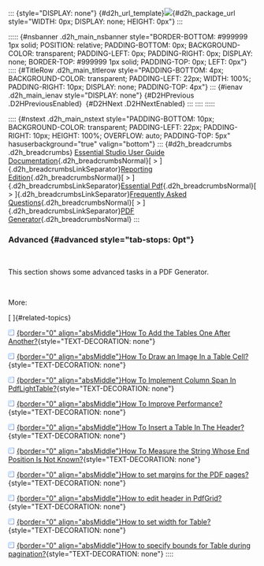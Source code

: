 ::: {style="DISPLAY: none"}
[](ms-xhelp:///?Id=d2h_url_template){#d2h_url_template}![](!package_url!){#d2h_package_url style="WIDTH: 0px; DISPLAY: none; HEIGHT: 0px"}
:::

::::: {#nsbanner .d2h_main_nsbanner style="BORDER-BOTTOM: #999999 1px solid; POSITION: relative; PADDING-BOTTOM: 0px; BACKGROUND-COLOR: transparent; PADDING-LEFT: 0px; PADDING-RIGHT: 0px; DISPLAY: none; BORDER-TOP: #999999 1px solid; PADDING-TOP: 0px; LEFT: 0px"}
:::: {#TitleRow .d2h_main_titlerow style="PADDING-BOTTOM: 4px; BACKGROUND-COLOR: transparent; PADDING-LEFT: 22px; WIDTH: 100%; PADDING-RIGHT: 10px; DISPLAY: none; PADDING-TOP: 4px"}
::: {#ienav .d2h_main_ienav style="DISPLAY: none"}
[](ms-xhelp:///?Id=ceba6351-abe6-455c-86a4-9033667f1186){#D2HPrevious .D2HPreviousEnabled}  [](ms-xhelp:///?Id=143c0997-6cd3-4daa-9060-6be730784dc4){#D2HNext .D2HNextEnabled}
:::
::::
:::::

:::: {#nstext .d2h_main_nstext style="PADDING-BOTTOM: 10px; BACKGROUND-COLOR: transparent; PADDING-LEFT: 22px; PADDING-RIGHT: 10px; HEIGHT: 100%; OVERFLOW: auto; PADDING-TOP: 5px" hasuserbackground="true" valign="bottom"}
::: {#d2h_breadcrumbs .d2h_breadcrumbs}
[Essential Studio User Guide Documentation](ms-xhelp:///?Id=12457748-09e3-4d74-a240-8e049cedf030){.d2h_breadcrumbsNormal}[ \> ]{.d2h_breadcrumbsLinkSeparator}[Reporting Edition](ms-xhelp:///?Id=027aa5b6-6676-4f93-ad23-c20e8c45792e){.d2h_breadcrumbsNormal}[ \> ]{.d2h_breadcrumbsLinkSeparator}[Essential Pdf](ms-xhelp:///?Id=22756092-3da5-4797-9514-dab0617c6902){.d2h_breadcrumbsNormal}[ \> ]{.d2h_breadcrumbsLinkSeparator}[Frequently Asked Questions](ms-xhelp:///?Id=ca78a5c9-c63a-4368-878c-fa18338e0b19){.d2h_breadcrumbsNormal}[ \> ]{.d2h_breadcrumbsLinkSeparator}[PDF Generator](ms-xhelp:///?Id=57a45ce6-5be1-4c45-af93-ed791e71bdd1){.d2h_breadcrumbsNormal}
:::

### Advanced {#advanced style="tab-stops: 0pt"}

 

This section shows some advanced tasks in a PDF Generator.

 

More:

[ ]{#related-topics}

[![](button.gif){border="0" align="absMiddle"}How To Add the Tables One After Another?](ms-xhelp:///?Id=ded9330f-e385-4e28-a954-4af79c23d0f2){style="TEXT-DECORATION: none"}

[![](button.gif){border="0" align="absMiddle"}How To Draw an Image In a Table Cell?](ms-xhelp:///?Id=ab1dc4f2-bd48-4135-8325-9bba9deb9ec2){style="TEXT-DECORATION: none"}

[![](button.gif){border="0" align="absMiddle"}How To Implement Column Span In PdfLightTable?](ms-xhelp:///?Id=1f251964-7e42-4f16-ba2d-2d7b6533048e){style="TEXT-DECORATION: none"}

[![](button.gif){border="0" align="absMiddle"}How To Improve Performance?](ms-xhelp:///?Id=ce8c085a-b33b-47bf-b074-559c1e658f74){style="TEXT-DECORATION: none"}

[![](button.gif){border="0" align="absMiddle"}How To Insert a Table In The Header?](ms-xhelp:///?Id=d4be5f2a-fe19-41a0-9470-816fefbeed69){style="TEXT-DECORATION: none"}

[![](button.gif){border="0" align="absMiddle"}How To Measure the String Whose End Position Is Not Known?](ms-xhelp:///?Id=463f87f8-9a54-4982-9f35-090af0f3b991){style="TEXT-DECORATION: none"}

[![](button.gif){border="0" align="absMiddle"}How to set margins for the PDF pages?](ms-xhelp:///?Id=65741e7e-74ec-48b1-a79b-80c46a549eb0){style="TEXT-DECORATION: none"}

[![](button.gif){border="0" align="absMiddle"}How to edit header in PdfGrid?](ms-xhelp:///?Id=3f5a5cd1-3bb6-4ea4-9833-4dd3a8e5be70){style="TEXT-DECORATION: none"}

[![](button.gif){border="0" align="absMiddle"}How to set width for Table?](ms-xhelp:///?Id=536bfce7-1b29-45b6-8518-b8f8b4d301a4){style="TEXT-DECORATION: none"}

[![](button.gif){border="0" align="absMiddle"}How to specify bounds for Table during pagination?](ms-xhelp:///?Id=ab66245a-c0d7-4fbb-ab45-e7de2216c135){style="TEXT-DECORATION: none"}
::::
